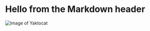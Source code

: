# Hello from the Markdown header

![Image of Yaktocat](https://octodex.github.com/images/yaktocat.png)
